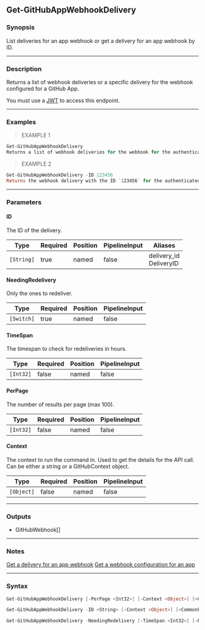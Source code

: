 Get-GitHubAppWebhookDelivery
----------------------------

### Synopsis
List deliveries for an app webhook or get a delivery for an app webhook by ID.

---

### Description

Returns a list of webhook deliveries or a specific delivery for the webhook configured for a GitHub App.

You must use a [JWT](https://docs.github.com/apps/building-github-apps/authenticating-with-github-apps/#authenticating-as-a-github-app)
to access this endpoint.

---

### Examples
> EXAMPLE 1

```PowerShell
Get-GitHubAppWebhookDelivery
Returns a list of webhook deliveries for the webhook for the authenticated app.
```
> EXAMPLE 2

```PowerShell
Get-GitHubAppWebhookDelivery -ID 123456
Returns the webhook delivery with the ID `123456` for the authenticated app.
```

---

### Parameters
#### **ID**
The ID of the delivery.

|Type      |Required|Position|PipelineInput|Aliases                   |
|----------|--------|--------|-------------|--------------------------|
|`[String]`|true    |named   |false        |delivery_id<br/>DeliveryID|

#### **NeedingRedelivery**
Only the ones to redeliver.

|Type      |Required|Position|PipelineInput|
|----------|--------|--------|-------------|
|`[Switch]`|true    |named   |false        |

#### **TimeSpan**
The timespan to check for redeliveries in hours.

|Type     |Required|Position|PipelineInput|
|---------|--------|--------|-------------|
|`[Int32]`|false   |named   |false        |

#### **PerPage**
The number of results per page (max 100).

|Type     |Required|Position|PipelineInput|
|---------|--------|--------|-------------|
|`[Int32]`|false   |named   |false        |

#### **Context**
The context to run the command in. Used to get the details for the API call.
Can be either a string or a GitHubContext object.

|Type      |Required|Position|PipelineInput|
|----------|--------|--------|-------------|
|`[Object]`|false   |named   |false        |

---

### Outputs
* GitHubWebhook[]

---

### Notes
[Get a delivery for an app webhook](https://docs.github.com/rest/apps/webhooks#get-a-delivery-for-an-app-webhook)
[Get a webhook configuration for an app](https://docs.github.com/rest/apps/webhooks#get-a-webhook-configuration-for-an-app)

---

### Syntax
```PowerShell
Get-GitHubAppWebhookDelivery [-PerPage <Int32>] [-Context <Object>] [<CommonParameters>]
```
```PowerShell
Get-GitHubAppWebhookDelivery -ID <String> [-Context <Object>] [<CommonParameters>]
```
```PowerShell
Get-GitHubAppWebhookDelivery -NeedingRedelivery [-TimeSpan <Int32>] [-PerPage <Int32>] [-Context <Object>] [<CommonParameters>]
```
